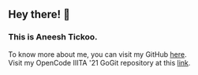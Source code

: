 ## Hey there! 👋 <br>
### This is Aneesh Tickoo. <br>
To know more about me, you can visit my GitHub <a href = "https://github.com/Aneesh02">here</a>. <br>
Visit my OpenCode IIITA '21 GoGit repository at this <a href = "https://github.com/Aneesh02/GoGit-Aneesh02">link</a>.
